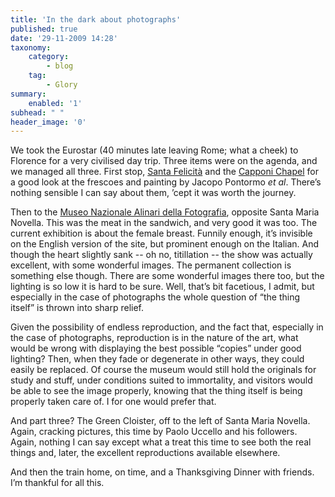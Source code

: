 ```yaml
---
title: 'In the dark about photographs'
published: true
date: '29-11-2009 14:28'
taxonomy:
    category:
        - blog
    tag:
        - Glory
summary:
    enabled: '1'
subhead: " "
header_image: '0'
---
```


We took the Eurostar (40 minutes late leaving Rome; what a cheek) to Florence for a very civilised day trip. Three items were on the agenda, and we managed all three. First stop, [Santa Felicità](https://en.wikipedia.org/wiki/Santa_Felicita,_Florence) and the [Capponi Chapel](https://www.wga.hu/html/p/pontormo/4capponi/index.html) for a good look at the frescoes and painting by Jacopo Pontormo _et al_. There’s nothing sensible I can say about them, ’cept it was worth the journey.

Then to the [Museo Nazionale Alinari della Fotografia](https://www.beniculturali.it/luogo/mnaf-museo-nazionale-alinari-della-fotografia), opposite Santa Maria Novella. This was the meat in the sandwich, and very good it was too. The current exhibition is about the female breast. Funnily enough, it’s invisible on the English version of the site, but prominent enough on the Italian. And though the heart slightly sank -- oh no, titillation -- the show was actually excellent, with some wonderful images. The permanent collection is something else though. There are some wonderful images there too, but the lighting is so low it is hard to be sure. Well, that’s bit facetious, I  admit, but especially in the case of photographs the whole question of “the thing itself” is thrown into sharp relief.

Given the possibility of endless reproduction, and the fact that, especially in the case of photographs, reproduction is in the nature of the art, what would be wrong with displaying the best possible “copies” under good lighting? Then, when they fade or degenerate in other ways, they could easily be replaced. Of course the museum would still hold the originals for study and stuff, under conditions suited to immortality, and visitors would be able to see the image properly, knowing that the thing itself is being properly taken care of. I for one would prefer that.

And part three? The Green Cloister, off to the left of Santa Maria Novella. Again, cracking pictures, this time by Paolo Uccello and his followers. Again, nothing I can say except what a treat this time to see both the real things and, later, the excellent reproductions available elsewhere.

And then the train home, on time, and a Thanksgiving Dinner with friends. I’m thankful for all this.
